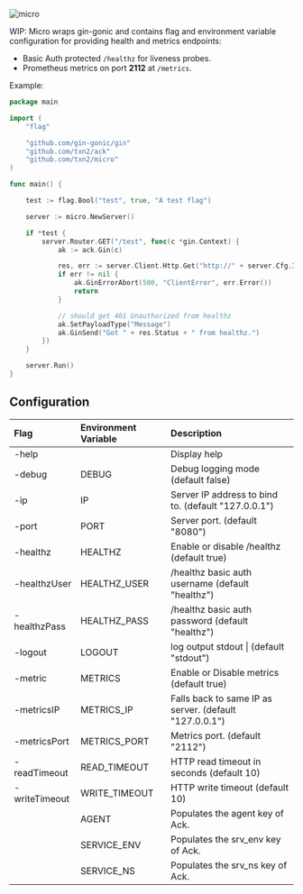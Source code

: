![micro](https://raw.githubusercontent.com/txn2/micro/master/mast.jpg)

WIP: Micro wraps gin-gonic and contains flag and environment variable configuration for
providing health and metrics endpoints:

- Basic Auth protected `/healthz` for liveness probes.
- Prometheus metrics on port **2112** at `/metrics`.

Example:

```go
package main

import (
	"flag"

	"github.com/gin-gonic/gin"
	"github.com/txn2/ack"
	"github.com/txn2/micro"
)

func main() {

	test := flag.Bool("test", true, "A test flag")

	server := micro.NewServer()

	if *test {
		server.Router.GET("/test", func(c *gin.Context) {
			ak := ack.Gin(c)

			res, err := server.Client.Http.Get("http://" + server.Cfg.Ip + ":" + server.Cfg.Port + "/healthz")
			if err != nil {
				ak.GinErrorAbort(500, "ClientError", err.Error())
				return
			}

			// should get 401 Unauthorized from healthz
			ak.SetPayloadType("Message")
			ak.GinSend("Got " + res.Status + " from healthz.")
		})
	}

	server.Run()
}
```

## Configuration


| Flag          | Environment Variable | Description                                            |
|:--------------|:---------------------|:-------------------------------------------------------|
| -help         |                      | Display help                                           |
| -debug        | DEBUG                | Debug logging mode (default false)                     |
| -ip           | IP                   | Server IP address to bind to. (default "127.0.0.1")    |
| -port         | PORT                 | Server port. (default "8080")                          |
| -healthz      | HEALTHZ              | Enable or disable /healthz (default true)              |
| -healthzUser  | HEALTHZ_USER         | /healthz basic auth username (default "healthz")       |
| -healthzPass  | HEALTHZ_PASS         | /healthz basic auth password (default "healthz")       |
| -logout       | LOGOUT               | log output stdout \|  (default "stdout")               |
| -metric       | METRICS              | Enable or Disable metrics (default true)               |
| -metricsIP    | METRICS_IP           | Falls back to same IP as server. (default "127.0.0.1") |
| -metricsPort  | METRICS_PORT         | Metrics port. (default "2112")                         |
| -readTimeout  | READ_TIMEOUT         | HTTP read timeout in seconds (default 10)              |
| -writeTimeout | WRITE_TIMEOUT        | HTTP write timeout (default 10)                                                       |
|               | AGENT                | Populates the agent key of Ack.                        |
|               | SERVICE_ENV          | Populates the srv_env key of Ack.                      |
|               | SERVICE_NS           | Populates the srv_ns key of Ack.                       |

